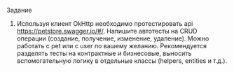 Задание
1. Используя клиент OkHttp необходимо протестировать api
https://petstore.swagger.io/#/. Напишите автотесты на CRUD
операции (создание, получение, изменение, удаление). Можно
работать с pet или с user по вашему желанию.
Рекомендуется разделять тесты на контрактные и бизнесовые,
выносить вспомогательную логику в отдельные классы
(helpers, entities и т.д.).

